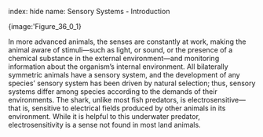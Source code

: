 index: hide
name: Sensory Systems - Introduction


{image:'Figure_36_0_1}
        

In more advanced animals, the senses are constantly at work, making the animal aware of stimuli—such as light, or sound, or the presence of a chemical substance in the external environment—and monitoring information about the organism’s internal environment. All bilaterally symmetric animals have a sensory system, and the development of any species’ sensory system has been driven by natural selection; thus, sensory systems differ among species according to the demands of their environments. The shark, unlike most fish predators, is electrosensitive—that is, sensitive to electrical fields produced by other animals in its environment. While it is helpful to this underwater predator, electrosensitivity is a sense not found in most land animals.
